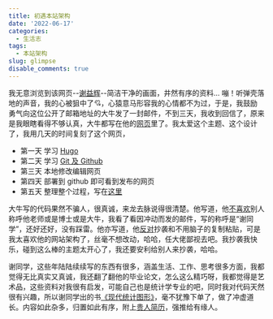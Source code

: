 ```yaml
---
title: 初遇本站架构
date: '2022-06-17'
categories:
  - 生活志
tags:
  - 本站架构
slug: glimpse
disable_comments: true
---
```



我无意浏览到该网页--[谢益辉](https://yihui.org)--简洁干净的画面，井然有序的资料... 嘣！听弹壳落地的声音，我的心被狙中了💘，心猿意马形容我的心情都不为过，于是，我鼓励勇气向这位公开了邮箱地址的大牛发了一封邮件，不到三天，我收到回信了，原来是我眼瞎看得不够认真，大牛都写在他的[网页](https://yihui.org/cn/about/)里了。我太爱这个主题、这个设计了，我用几天的时间复刻了这个网页，

-  第一天 学习 [Hugo](https://www.gohugo.cn)
-  第二天 学习 [Git 及 Github](https://gitcode.net/courses/detail/1/l)
-  第三天 本地修改编辑网页
-  第四天 部署到 github 即可看到发布的网页
-  第五天 整理整个过程，写在[这里](https://blog.csdn.net/JTang1995/article/details/125365545?spm=1001.2014.3001.5501)

大牛写的代码果然不骗人，很真诚，来龙去脉说得很清楚。他写道，他[不喜欢](https://yihui.org/cn/about/)别人称呼他老师或是博士或是大牛，我看了看因冲动而发的邮件，写的称呼是“谢同学”，还好还好，没有踩雷。他亦写道，他[反对](https://yihui.org/cn/about/)抄袭和不用脑子的复制粘贴，可是我太喜欢他的网站架构了，丝毫不想改动，哈哈，任大佬鄙视去吧。我抄袭我快乐，碰到这么棒的主题太开心了，我还要安利给别人来抄袭，哈哈。

谢同学，这些年陆陆续续写的东西有很多，涵盖生活、工作、思考很多方面，我都觉得无比真实又真诚，我还翻了翻他的毕业论文，怎么这么精巧呀，我都觉得是艺术品，这些资料对我很有启发，可能自己也是统计学专业的吧，同时我对代码天然很有兴趣，所以谢同学出的书[《现代统计图形》](https://cosx.org/2021/08/msg-preface/#fnref:10)，毫不犹豫下单了，做了冲虚道长。内容如此杂多，归置如此有序，附上[贵人简历](/blog/2022/06/yihui-vitae/)，强推给有缘人。
